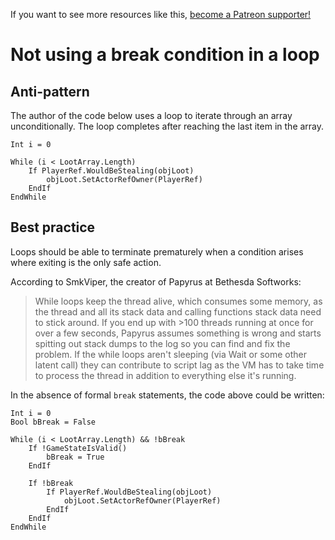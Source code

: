 <!-- TITLE: Not using a break condition in a loop -->

If you want to see more resources like this, [become a Patreon supporter!](https://www.patreon.com/fireundubh) 

# Not using a break condition in a loop
## Anti-pattern

The author of the code below uses a loop to iterate through an array unconditionally. The loop completes after reaching the last item in the array.

```
Int i = 0

While (i < LootArray.Length)
	If PlayerRef.WouldBeStealing(objLoot)
		objLoot.SetActorRefOwner(PlayerRef)
	EndIf
EndWhile
```

## Best practice

Loops should be able to terminate prematurely when a condition arises where exiting is the only safe action.

According to SmkViper, the creator of Papyrus at Bethesda Softworks:

> While loops  keep the thread alive, which consumes some memory, as the thread and all its stack data and calling functions stack data need to stick around. If you end up with >100 threads running at once for over a few seconds, Papyrus assumes something is wrong and starts spitting out stack dumps to the log so you can find and fix the problem. If the while loops aren't sleeping (via Wait or some other latent call) they can contribute to script lag as the VM has to take time to process the thread in addition to everything else it's running.

In the absence of formal `break` statements, the code above could be written:

```
Int i = 0
Bool bBreak = False

While (i < LootArray.Length) && !bBreak
	If !GameStateIsValid()
		bBreak = True
	EndIf
	
	If !bBreak
		If PlayerRef.WouldBeStealing(objLoot)
			objLoot.SetActorRefOwner(PlayerRef)
		EndIf
	EndIf
EndWhile
```